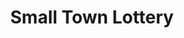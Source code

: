 ---
title: "Small Town Lottery"
url: /davao-city/small-town-lottery-waan-tigatto-road/
shop: lottery
---